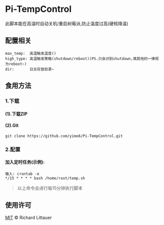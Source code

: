 # Pi-TempControl

此脚本能在高温时自动关机/重启树莓派,防止温度过高(硬核降温)

## 配置相关

    max_temp:  高温触发温度()
    high_type: 高温触发策略(shutdown/reboot)(PS.只会识别shutdown,填其他的一律视为reboot~)
    dir:       日志存放目录~

## 食用方法

### 1.下载

#### (1).下载ZIP

#### (2).Git

```
git clone https://github.com/yimo6/Pi-TempControl.git
```

### 2.配置

#### 加入定时任务(示例):

    输入: crontab -e
    */15 * * * * bash /home/root/temp.sh

> 以上命令会进行每15分钟执行脚本

## 使用许可

[MIT](LICENSE) © Richard Littauer
